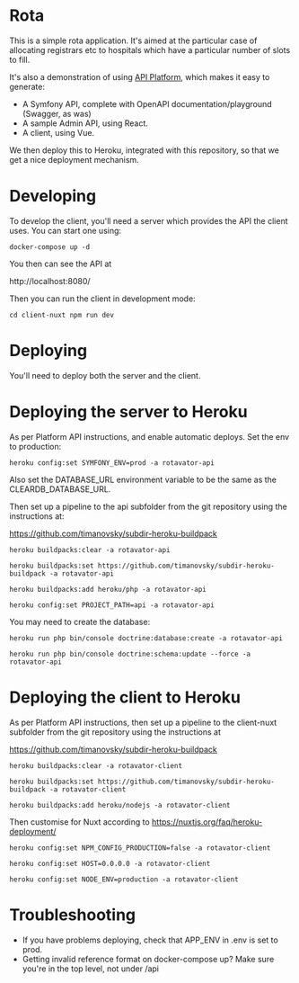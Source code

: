 Rota 
==

This is a simple rota application.  It's aimed at the particular case of allocating registrars etc to hospitals which 
have a particular number of slots to fill.

It's also a demonstration of using [API Platform](https://api-platform.com/), which makes it easy to generate:
* A Symfony API, complete with OpenAPI documentation/playground (Swagger, as was)
* A sample Admin API, using React.
* A client, using Vue.

We then deploy this to Heroku, integrated with this repository, so that we get a nice deployment mechanism.

Developing
==

To develop the client, you'll need a server which provides the API the client uses.  You can start one using:

`docker-compose up -d`

You then can see the API at 

http://localhost:8080/

Then you can run the client in development mode:

`cd client-nuxt
npm run dev`

Deploying
==

You'll need to deploy both the server and the client.

Deploying the server to Heroku
==

As per Platform API instructions, and enable automatic deploys.  Set the env to production:

`heroku config:set SYMFONY_ENV=prod -a rotavator-api`  

Also set the DATABASE_URL environment variable to be the same as the CLEARDB_DATABASE_URL.

Then set up a pipeline to the api subfolder from the git repository using the instructions at:

https://github.com/timanovsky/subdir-heroku-buildpack

`heroku buildpacks:clear -a rotavator-api`

`heroku buildpacks:set https://github.com/timanovsky/subdir-heroku-buildpack -a rotavator-api`

`heroku buildpacks:add heroku/php -a rotavator-api`

`heroku config:set PROJECT_PATH=api -a rotavator-api`

You may need to create the database:

`heroku run php bin/console doctrine:database:create -a rotavator-api`

`heroku run php bin/console doctrine:schema:update --force -a rotavator-api`

Deploying the client to Heroku
=== 

As per Platform API instructions, then set up a pipeline to the client-nuxt subfolder from the git repository using the instructions at 

https://github.com/timanovsky/subdir-heroku-buildpack

`heroku buildpacks:clear -a rotavator-client`

`heroku buildpacks:set https://github.com/timanovsky/subdir-heroku-buildpack -a rotavator-client`

`heroku buildpacks:add heroku/nodejs -a rotavator-client`

Then customise for Nuxt according to https://nuxtjs.org/faq/heroku-deployment/

`heroku config:set NPM_CONFIG_PRODUCTION=false -a rotavator-client`

`heroku config:set HOST=0.0.0.0 -a rotavator-client`

`heroku config:set NODE_ENV=production -a rotavator-client`

Troubleshooting
===

* If you have problems deploying, check that APP_ENV in .env is set to prod. 
* Getting invalid reference format on docker-compose up?  Make sure you're in the top level, not under /api